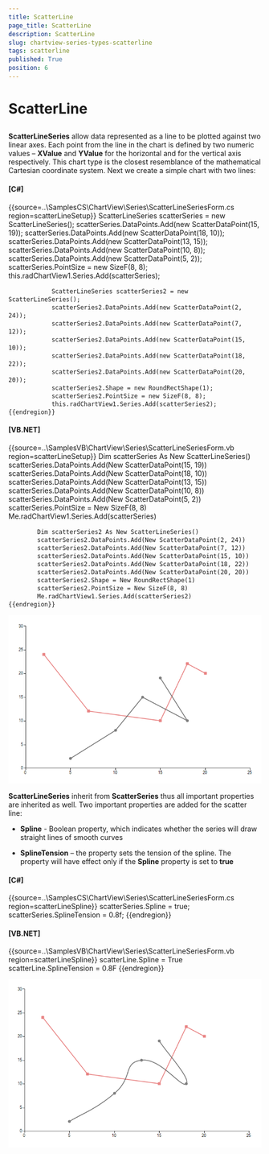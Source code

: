 ```yaml
---
title: ScatterLine
page_title: ScatterLine
description: ScatterLine
slug: chartview-series-types-scatterline
tags: scatterline
published: True
position: 6
---
```


# ScatterLine



## 

__ScatterLineSeries__ allow data represented as a line to be plotted against two linear axes. Each point from the line in the 
          chart is defined by two numeric values – __XValue__ and __YValue__ for the horizontal and for the vertical 
          axis respectively. This chart type is the closest resemblance of the mathematical Cartesian coordinate system. Next we create a simple chart with two lines:
        

#### __[C#]__

{{source=..\SamplesCS\ChartView\Series\ScatterLineSeriesForm.cs region=scatterLineSetup}}
	            ScatterLineSeries scatterSeries = new ScatterLineSeries();
	            scatterSeries.DataPoints.Add(new ScatterDataPoint(15, 19));
	            scatterSeries.DataPoints.Add(new ScatterDataPoint(18, 10));
	            scatterSeries.DataPoints.Add(new ScatterDataPoint(13, 15));
	            scatterSeries.DataPoints.Add(new ScatterDataPoint(10, 8));
	            scatterSeries.DataPoints.Add(new ScatterDataPoint(5, 2));
	            scatterSeries.PointSize = new SizeF(8, 8);
	            this.radChartView1.Series.Add(scatterSeries);
	
	            ScatterLineSeries scatterSeries2 = new ScatterLineSeries();
	            scatterSeries2.DataPoints.Add(new ScatterDataPoint(2, 24));
	            scatterSeries2.DataPoints.Add(new ScatterDataPoint(7, 12));
	            scatterSeries2.DataPoints.Add(new ScatterDataPoint(15, 10));
	            scatterSeries2.DataPoints.Add(new ScatterDataPoint(18, 22));
	            scatterSeries2.DataPoints.Add(new ScatterDataPoint(20, 20));
	            scatterSeries2.Shape = new RoundRectShape(1);
	            scatterSeries2.PointSize = new SizeF(8, 8);
	            this.radChartView1.Series.Add(scatterSeries2);
	{{endregion}}



#### __[VB.NET]__

{{source=..\SamplesVB\ChartView\Series\ScatterLineSeriesForm.vb region=scatterLineSetup}}
	        Dim scatterSeries As New ScatterLineSeries()
	        scatterSeries.DataPoints.Add(New ScatterDataPoint(15, 19))
	        scatterSeries.DataPoints.Add(New ScatterDataPoint(18, 10))
	        scatterSeries.DataPoints.Add(New ScatterDataPoint(13, 15))
	        scatterSeries.DataPoints.Add(New ScatterDataPoint(10, 8))
	        scatterSeries.DataPoints.Add(New ScatterDataPoint(5, 2))
	        scatterSeries.PointSize = New SizeF(8, 8)
	        Me.radChartView1.Series.Add(scatterSeries)
	
	        Dim scatterSeries2 As New ScatterLineSeries()
	        scatterSeries2.DataPoints.Add(New ScatterDataPoint(2, 24))
	        scatterSeries2.DataPoints.Add(New ScatterDataPoint(7, 12))
	        scatterSeries2.DataPoints.Add(New ScatterDataPoint(15, 10))
	        scatterSeries2.DataPoints.Add(New ScatterDataPoint(18, 22))
	        scatterSeries2.DataPoints.Add(New ScatterDataPoint(20, 20))
	        scatterSeries2.Shape = New RoundRectShape(1)
	        scatterSeries2.PointSize = New SizeF(8, 8)
	        Me.radChartView1.Series.Add(scatterSeries2)
	{{endregion}}

![chartview-series-scatterline 001](images/chartview-series-scatterline001.png)

__ScatterLineSeries__ inherit from __ScatterSeries__ thus all important properties are
          inherited as well. Two important properties are added for the scatter line:
        

* __Spline__ - Boolean property, which indicates whether the series will draw straight lines of smooth curves
            

* __SplineTension__ – the property sets the tension of the spline. The property will have effect only if the __Spline__ property is set to __true__

#### __[C#]__

{{source=..\SamplesCS\ChartView\Series\ScatterLineSeriesForm.cs region=scatterLineSpline}}
	            scatterSeries.Spline = true;
	            scatterSeries.SplineTension = 0.8f;
	{{endregion}}



#### __[VB.NET]__

{{source=..\SamplesVB\ChartView\Series\ScatterLineSeriesForm.vb region=scatterLineSpline}}
	        scatterLine.Spline = True
	        scatterLine.SplineTension = 0.8F
	{{endregion}}

![chartview-series-scatterline 002](images/chartview-series-scatterline002.png)
